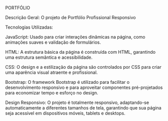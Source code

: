 PORTFÓLIO

Descrição Geral: 
O projeto de Portfólio Profissional Responsivo 

Tecnologias Utilizadas:

JavaScript: Usado para criar interações dinâmicas na página, como animações suaves e validação de formulários.

HTML: A estrutura básica da página é construída com HTML, garantindo uma estrutura semântica e acessibilidade.

CSS: O design e a estilização da página são controlados por CSS para criar uma aparência visual atraente e profissional.

Bootstrap: O framework Bootstrap é utilizado para facilitar o desenvolvimento responsivo e para aproveitar componentes pré-projetados para economizar tempo e esforço no design.

Design Responsivo: O projeto é totalmente responsivo, adaptando-se automaticamente a diferentes tamanhos de tela, garantindo que sua página seja acessível em dispositivos móveis, tablets e desktops.

